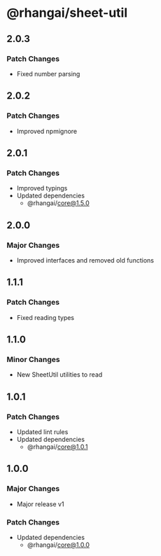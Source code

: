 # @rhangai/sheet-util

## 2.0.3

### Patch Changes

- Fixed number parsing

## 2.0.2

### Patch Changes

- Improved npmignore

## 2.0.1

### Patch Changes

- Improved typings
- Updated dependencies
  - @rhangai/core@1.5.0

## 2.0.0

### Major Changes

- Improved interfaces and removed old functions

## 1.1.1

### Patch Changes

- Fixed reading types

## 1.1.0

### Minor Changes

- New SheetUtil utilities to read

## 1.0.1

### Patch Changes

- Updated lint rules
- Updated dependencies
  - @rhangai/core@1.0.1

## 1.0.0

### Major Changes

- Major release v1

### Patch Changes

- Updated dependencies
  - @rhangai/core@1.0.0
